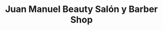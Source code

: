 ---
title: "Juan Manuel Beauty Salón y Barber Shop"
url: /san-antonio-pajonal/juan-manuel-beauty-salon-y-barber-shop/
shop: peluquería
---